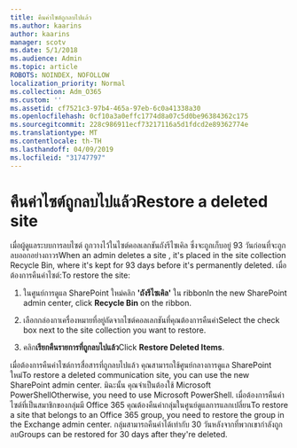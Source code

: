 ```yaml
---
title: คืนค่าไซต์ถูกลบไปแล้ว
ms.author: kaarins
author: kaarins
manager: scotv
ms.date: 5/1/2018
ms.audience: Admin
ms.topic: article
ROBOTS: NOINDEX, NOFOLLOW
localization_priority: Normal
ms.collection: Adm_O365
ms.custom: ''
ms.assetid: cf7521c3-97b4-465a-97eb-6c0a41338a30
ms.openlocfilehash: 0cf10a3a0effc1774d8a07c5d0be96384362c175
ms.sourcegitcommit: 228c986911ecf73217116a5d1fdcd2e89362774e
ms.translationtype: MT
ms.contentlocale: th-TH
ms.lasthandoff: 04/09/2019
ms.locfileid: "31747797"
---
```

# <a name="restore-a-deleted-site"></a><span data-ttu-id="e995b-102">คืนค่าไซต์ถูกลบไปแล้ว</span><span class="sxs-lookup"><span data-stu-id="e995b-102">Restore a deleted site</span></span>

<span data-ttu-id="e995b-103">เมื่อผู้ดูแลระบบการลบไซต์ ถูกวางไว้ในไซต์คอลเลกชันถังรีไซเคิล ซึ่งจะถูกเก็บอยู่ 93 วันก่อนที่จะถูกลบออกอย่างถาวร</span><span class="sxs-lookup"><span data-stu-id="e995b-103">When an admin deletes a site , it's placed in the site collection Recycle Bin, where it's kept for 93 days before it's permanently deleted.</span></span> <span data-ttu-id="e995b-104">เมื่อต้องการคืนค่าไซต์:</span><span class="sxs-lookup"><span data-stu-id="e995b-104">To restore the site:</span></span>
  
1. <span data-ttu-id="e995b-105">ในศูนย์การดูแล SharePoint ใหม่คลิก **'ถังรีไซเคิล'** ใน ribbon</span><span class="sxs-lookup"><span data-stu-id="e995b-105">In the new SharePoint admin center, click **Recycle Bin** on the ribbon.</span></span> 
    
2. <span data-ttu-id="e995b-106">เลือกกล่องกาเครื่องหมายที่อยู่ถัดจากไซต์คอลเลกชันที่คุณต้องการคืนค่า</span><span class="sxs-lookup"><span data-stu-id="e995b-106">Select the check box next to the site collection you want to restore.</span></span>
    
3. <span data-ttu-id="e995b-107">คลิก**เรียกคืนรายการที่ถูกลบไปแล้ว**</span><span class="sxs-lookup"><span data-stu-id="e995b-107">Click **Restore Deleted Items**.</span></span>
    
<span data-ttu-id="e995b-108">เมื่อต้องการคืนค่าไซต์การสื่อสารที่ถูกลบไปแล้ว คุณสามารถใช้ศูนย์กลางการดูแล SharePoint ใหม่</span><span class="sxs-lookup"><span data-stu-id="e995b-108">To restore a deleted communication site, you can use the new SharePoint admin center.</span></span> <span data-ttu-id="e995b-109">มิฉะนั้น คุณจำเป็นต้องใช้ Microsoft PowerShell</span><span class="sxs-lookup"><span data-stu-id="e995b-109">Otherwise, you need to use Microsoft PowerShell.</span></span> <span data-ttu-id="e995b-110">เมื่อต้องการคืนค่าไซต์ที่เป็นสมาชิกของกลุ่มมี Office 365 คุณต้องคืนค่ากลุ่มในศูนย์ดูแลการแลกเปลี่ยน</span><span class="sxs-lookup"><span data-stu-id="e995b-110">To restore a site that belongs to an Office 365 group, you need to restore the group in the Exchange admin center.</span></span> <span data-ttu-id="e995b-111">กลุ่มสามารถคืนค่าได้เท่ากับ 30 วันหลังจากที่พวกเขากำลังถูกลบ</span><span class="sxs-lookup"><span data-stu-id="e995b-111">Groups can be restored for 30 days after they're deleted.</span></span>
  

